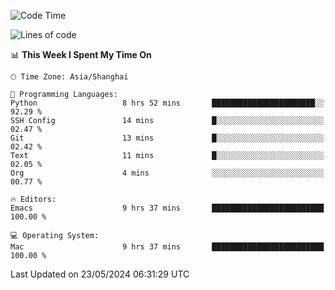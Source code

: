 <!--START_SECTION:waka-->
![Code Time](http://img.shields.io/badge/Code%20Time-1%2C967%20hrs%207%20mins-blue)

![Lines of code](https://img.shields.io/badge/From%20Hello%20World%20I%27ve%20Written-308.0%20thousand%20lines%20of%20code-blue)

📊 **This Week I Spent My Time On** 

```text
🕑︎ Time Zone: Asia/Shanghai

💬 Programming Languages: 
Python                   8 hrs 52 mins       ███████████████████████░░   92.29 % 
SSH Config               14 mins             █░░░░░░░░░░░░░░░░░░░░░░░░   02.47 % 
Git                      13 mins             █░░░░░░░░░░░░░░░░░░░░░░░░   02.42 % 
Text                     11 mins             █░░░░░░░░░░░░░░░░░░░░░░░░   02.05 % 
Org                      4 mins              ░░░░░░░░░░░░░░░░░░░░░░░░░   00.77 % 

🔥 Editors: 
Emacs                    9 hrs 37 mins       █████████████████████████   100.00 % 

💻 Operating System: 
Mac                      9 hrs 37 mins       █████████████████████████   100.00 % 
```


 Last Updated on 23/05/2024 06:31:29 UTC
<!--END_SECTION:waka-->
